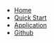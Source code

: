 - [Home](README.md)
- [Quick Start](quickstart.md)
- [Application](application.md)
- [Github](https://github.com/iamkhattar/iChat)

